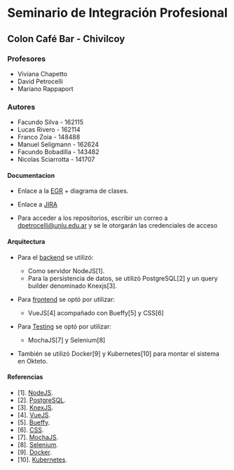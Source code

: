 # Seminario de Integración Profesional

## Colon Café Bar - Chivilcoy

### Profesores
   - Viviana Chapetto
   - David Petrocelli
   - Mariano Rappaport

### Autores
   - Facundo Silva - 162115
   - Lucas Rivero - 162114
   - Franco Zoia - 148488
   - Manuel Seligmann - 162624 
   - Facundo Bobadilla - 143482
   - Nicolas Sciarrotta - 141707

#### Documentacion
   - Enlace a la [EGR](https://sipunlu2021.atlassian.net/wiki/spaces/CCB/pages/35422209/EGR+-+PROYECTO) + diagrama de clases.
   - Enlace a [JIRA](https://sipunlu2021.atlassian.net/jira/software/c/projects/CCB/boards/1/roadmap)

   - Para acceder a los repositorios, escribir un correo a dpetrocelli@unlu.edu.ar y se le otorgarán las credenciales de acceso
#### Arquitectura
   - Para el [backend](/backend) se utilizó:
       - Como servidor NodeJS[1]. 
       - Para la persistencia de datos, se utilizó PostgreSQL[2] y un query builder denominado Knexjs[3].
       
   - Para [frontend](/frontend) se optó por utilizar: 
       - VueJS[4] acompañado con Bueffy[5] y CSS[6]
   
   - Para [Testing](/testing) se optó por utilizar: 
       - MochaJS[7] y Selenium[8]
   
   - También se utilizó Docker[9] y Kubernetes[10] para montar el sistema en Okteto. 

#### Referencias
   - [1]. [NodeJS](https://nodejs.org/es/docs/).
   - [2]. [PostgreSQL](https://www.postgresql.org/docs/).
   - [3]. [KnexJS](http://knexjs.org/).
   - [4]. [VueJS](https://vuejs.org/).
   - [5]. [Bueffy](https://buefy.org/).
   - [6]. [CSS](https://developer.mozilla.org/es/docs/Web/CSS).
   - [7]. [MochaJS](https://mochajs.org/).
   - [8]. [Selenium](https://www.selenium.dev/).
   - [9]. [Docker](https://docs.docker.com/).
   - [10]. [Kubernetes](https://kubernetes.io/es/docs/home/).